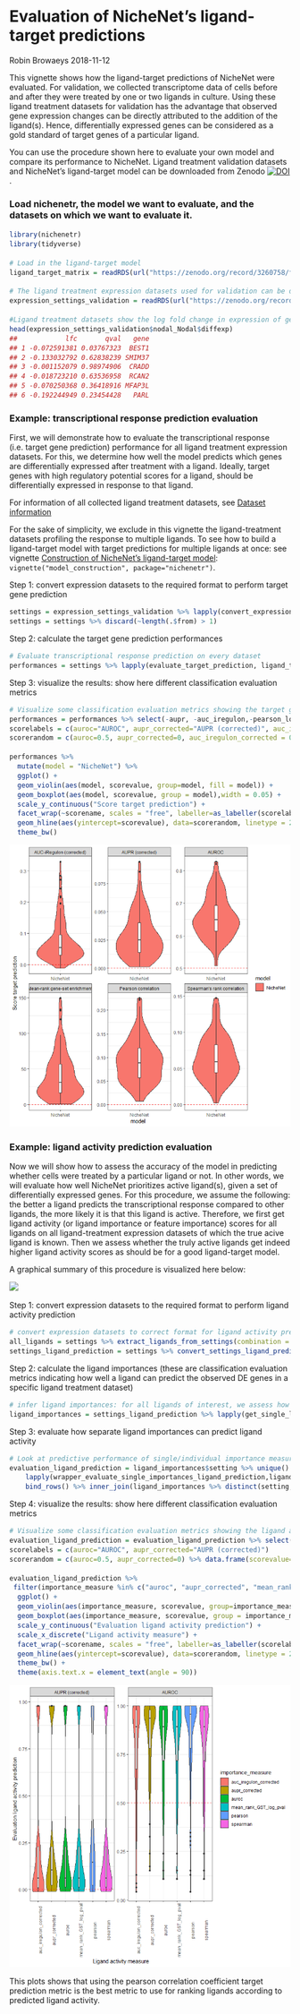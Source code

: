 Evaluation of NicheNet’s ligand-target predictions
================
Robin Browaeys
2018-11-12

<!-- github markdown built using 
rmarkdown::render("vignettes/model_evaluation.Rmd", output_format = "github_document")
-->

This vignette shows how the ligand-target predictions of NicheNet were
evaluated. For validation, we collected transcriptome data of cells
before and after they were treated by one or two ligands in culture.
Using these ligand treatment datasets for validation has the advantage
that observed gene expression changes can be directly attributed to the
addition of the ligand(s). Hence, differentially expressed genes can be
considered as a gold standard of target genes of a particular ligand.

You can use the procedure shown here to evaluate your own model and
compare its performance to NicheNet. Ligand treatment validation
datasets and NicheNet’s ligand-target model can be downloaded from
Zenodo
[![DOI](https://zenodo.org/badge/DOI/10.5281/zenodo.3260758.svg)](https://doi.org/10.5281/zenodo.3260758).

### Load nichenetr, the model we want to evaluate, and the datasets on which we want to evaluate it.

``` r
library(nichenetr)
library(tidyverse)

# Load in the ligand-target model
ligand_target_matrix = readRDS(url("https://zenodo.org/record/3260758/files/ligand_target_matrix.rds"))

# The ligand treatment expression datasets used for validation can be downloaded from Zenodo:
expression_settings_validation = readRDS(url("https://zenodo.org/record/3260758/files/expression_settings.rds"))

#Ligand treatment datasets show the log fold change in expression of genes after treatment with one or more specific ligands. Here: example for the ligand NODAL:
head(expression_settings_validation$nodal_Nodal$diffexp)
##            lfc       qval   gene
## 1 -0.072591381 0.03767323  BEST1
## 2 -0.133032792 0.62838239 SMIM37
## 3 -0.001152079 0.98974906  CRADD
## 4 -0.018723210 0.63536958  RCAN2
## 5 -0.070250368 0.36418916 MFAP3L
## 6 -0.192244949 0.23454428   PARL
```

### Example: transcriptional response prediction evaluation

First, we will demonstrate how to evaluate the transcriptional response
(i.e. target gene prediction) performance for all ligand treatment
expression datasets. For this, we determine how well the model predicts
which genes are differentially expressed after treatment with a ligand.
Ideally, target genes with high regulatory potential scores for a
ligand, should be differentially expressed in response to that ligand.

For information of all collected ligand treatment datasets, see [Dataset
information](evaluation_datasets.xlsx)

For the sake of simplicity, we exclude in this vignette the
ligand-treatment datasets profiling the response to multiple ligands. To
see how to build a ligand-target model with target predictions for
multiple ligands at once: see vignette [Construction of NicheNet’s
ligand-target model](model_construction.md):
`vignette("model_construction", package="nichenetr")`.

Step 1: convert expression datasets to the required format to perform
target gene
prediction

``` r
settings = expression_settings_validation %>% lapply(convert_expression_settings_evaluation)
settings = settings %>% discard(~length(.$from) > 1)
```

Step 2: calculate the target gene prediction performances

``` r
# Evaluate transcriptional response prediction on every dataset
performances = settings %>% lapply(evaluate_target_prediction, ligand_target_matrix) %>% bind_rows()
```

Step 3: visualize the results: show here different classification
evaluation
metrics

``` r
# Visualize some classification evaluation metrics showing the target gene prediction performance
performances = performances %>% select(-aupr, -auc_iregulon,-pearson_log_pval,-spearman_log_pval ,-sensitivity_roc, -specificity_roc) %>% gather(key = scorename, value = scorevalue, auroc:spearman)
scorelabels = c(auroc="AUROC", aupr_corrected="AUPR (corrected)", auc_iregulon_corrected = "AUC-iRegulon (corrected)",pearson = "Pearson correlation", spearman = "Spearman's rank correlation",mean_rank_GST_log_pval = "Mean-rank gene-set enrichment")
scorerandom = c(auroc=0.5, aupr_corrected=0, auc_iregulon_corrected = 0, pearson = 0, spearman = 0,mean_rank_GST_log_pval = 0) %>% data.frame(scorevalue=.) %>% rownames_to_column("scorename")

performances %>%
  mutate(model = "NicheNet") %>%
  ggplot() +
  geom_violin(aes(model, scorevalue, group=model, fill = model)) +
  geom_boxplot(aes(model, scorevalue, group = model),width = 0.05) +
  scale_y_continuous("Score target prediction") +
  facet_wrap(~scorename, scales = "free", labeller=as_labeller(scorelabels)) +
  geom_hline(aes(yintercept=scorevalue), data=scorerandom, linetype = 2, color = "red") +
  theme_bw()
```

![](model_evaluation_files/figure-gfm/unnamed-chunk-4-1.png)<!-- -->

### Example: ligand activity prediction evaluation

Now we will show how to assess the accuracy of the model in predicting
whether cells were treated by a particular ligand or not. In other
words, we will evaluate how well NicheNet prioritizes active ligand(s),
given a set of differentially expressed genes. For this procedure, we
assume the following: the better a ligand predicts the transcriptional
response compared to other ligands, the more likely it is that this
ligand is active. Therefore, we first get ligand activity (or ligand
importance or feature importance) scores for all ligands on all
ligand-treatment expression datasets of which the true acive ligand is
known. Then we assess whether the truly active ligands get indeed higher
ligand activity scores as should be for a good ligand-target model.

A graphical summary of this procedure is visualized here below:

![](vignettes/ligand_activity_prediction_workflow_new.png)

Step 1: convert expression datasets to the required format to perform
ligand activity
prediction

``` r
# convert expression datasets to correct format for ligand activity prediction
all_ligands = settings %>% extract_ligands_from_settings(combination = FALSE) %>% unlist()
settings_ligand_prediction = settings %>% convert_settings_ligand_prediction(all_ligands = all_ligands, validation = TRUE)
```

Step 2: calculate the ligand importances (these are classification
evaluation metrics indicating how well a ligand can predict the observed
DE genes in a specific ligand treatment
dataset)

``` r
# infer ligand importances: for all ligands of interest, we assess how well a ligand explains the differential expression in a specific datasets (and we do this for all datasets).
ligand_importances = settings_ligand_prediction %>% lapply(get_single_ligand_importances,ligand_target_matrix) %>% bind_rows()
```

Step 3: evaluate how separate ligand importances can predict ligand
activity

``` r
# Look at predictive performance of single/individual importance measures to predict ligand activity: of all ligands tested, the ligand that is truly active in a dataset should get the highest activity score (i.e. best target gene prediction performance)
evaluation_ligand_prediction = ligand_importances$setting %>% unique() %>% lapply(function(x){x}) %>%
    lapply(wrapper_evaluate_single_importances_ligand_prediction,ligand_importances) %>%
    bind_rows() %>% inner_join(ligand_importances %>% distinct(setting,ligand))
```

Step 4: visualize the results: show here different classification
evaluation
metrics

``` r
# Visualize some classification evaluation metrics showing the ligand activity prediction performance
evaluation_ligand_prediction = evaluation_ligand_prediction %>% select(-aupr, -sensitivity_roc, -specificity_roc, -pearson, -spearman, -mean_rank_GST_log_pval) %>% gather(key = scorename, value = scorevalue, auroc:aupr_corrected)
scorelabels = c(auroc="AUROC", aupr_corrected="AUPR (corrected)")
scorerandom = c(auroc=0.5, aupr_corrected=0) %>% data.frame(scorevalue=.) %>% rownames_to_column("scorename")

evaluation_ligand_prediction %>%
 filter(importance_measure %in% c("auroc", "aupr_corrected", "mean_rank_GST_log_pval", "auc_iregulon_corrected", "pearson", "spearman")) %>%
  ggplot() +
  geom_violin(aes(importance_measure, scorevalue, group=importance_measure, fill = importance_measure)) +
  geom_boxplot(aes(importance_measure, scorevalue, group = importance_measure),width = 0.1) +
  scale_y_continuous("Evaluation ligand activity prediction") +
  scale_x_discrete("Ligand activity measure") +
  facet_wrap(~scorename, scales = "free", labeller=as_labeller(scorelabels)) +
  geom_hline(aes(yintercept=scorevalue), data=scorerandom, linetype = 2, color = "red") +
  theme_bw() +
  theme(axis.text.x = element_text(angle = 90))
```

![](model_evaluation_files/figure-gfm/unnamed-chunk-8-1.png)<!-- -->

This plots shows that using the pearson correlation coefficient target
prediction metric is the best metric to use for ranking ligands
according to predicted ligand activity.
